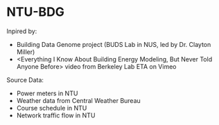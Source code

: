 # NTU-BDG
Inpired by: 
- Building Data Genome project (BUDS Lab in NUS, led by Dr. Clayton Miller) 
- <Everything I Know About Building Energy Modeling, But Never Told Anyone Before> video from Berkeley Lab ETA on Vimeo

Source Data:
- Power meters in NTU
- Weather data from Central Weather Bureau
- Course schedule in NTU
- Network traffic flow in NTU
